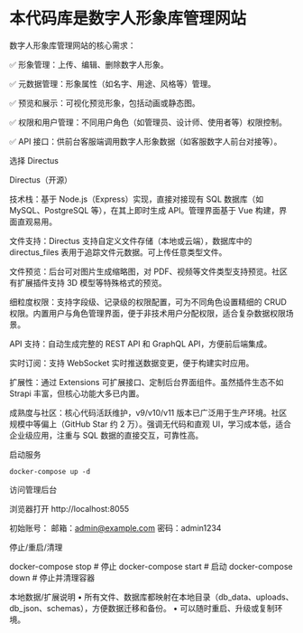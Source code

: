 # 本代码库是数字人形象库管理网站


数字人形象库管理网站的核心需求：

✅ 形象管理：上传、编辑、删除数字人形象。

✅ 元数据管理：形象属性（如名字、用途、风格等）管理。

✅ 预览和展示：可视化预览形象，包括动画或静态图。

✅ 权限和用户管理：不同用户角色（如管理员、设计师、使用者等）权限控制。

✅ API 接口：供前台客服端调用数字人形象数据（如客服数字人前台对接等）。


选择 Directus

Directus（开源）

技术栈：基于 Node.js（Express）实现，直接对接现有 SQL 数据库（如 MySQL、PostgreSQL 等），在其上即时生成 API。管理界面基于 Vue 构建，界面直观易用。

文件支持：Directus 支持自定义文件存储（本地或云端），数据库中的 directus_files 表用于追踪文件元数据。可上传任意类型文件。

文件预览：后台可对图片生成缩略图，对 PDF、视频等文件类型支持预览。社区有扩展插件支持 3D 模型等特殊格式的预览。

细粒度权限：支持字段级、记录级的权限配置，可为不同角色设置精细的 CRUD 权限。内置用户与角色管理界面，便于非技术用户分配权限，适合复杂数据权限场景。

API 支持：自动生成完整的 REST API 和 GraphQL API，方便前后端集成。

实时订阅：支持 WebSocket 实时推送数据变更，便于构建实时应用。

扩展性：通过 Extensions 可扩展接口、定制后台界面组件。虽然插件生态不如 Strapi 丰富，但核心功能大多已内置。

成熟度与社区：核心代码活跃维护，v9/v10/v11 版本已广泛用于生产环境。社区规模中等偏上（GitHub Star 约 2 万）。强调无代码和直观 UI，学习成本低，适合企业级应用，注重与 SQL 数据的直接交互，可靠性高。



启动服务
```
docker-compose up -d
```

访问管理后台

浏览器打开 http://localhost:8055

初始账号：
邮箱：admin@example.com
密码：admin1234

停止/重启/清理

docker-compose stop      # 停止
docker-compose start     # 启动
docker-compose down      # 停止并清理容器


本地数据/扩展说明
	•	所有文件、数据库都映射在本地目录（db_data、uploads、db_json、schemas），方便数据迁移和备份。
	•	可以随时重启、升级或复制环境。


